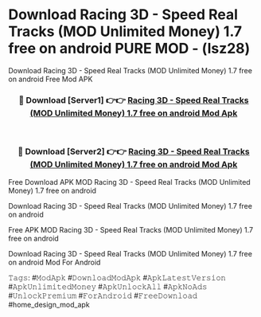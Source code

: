 # Download Racing 3D - Speed Real Tracks (MOD Unlimited Money) 1.7 free on android PURE MOD - (lsz28)
Download Racing 3D - Speed Real Tracks (MOD Unlimited Money) 1.7 free on android Free Mod APK

<div align="center">
<h3>🔴 Download [Server1] 👉👉 <a href="https://apk-comot.site?title=Racing_3D_-_Speed_Real_Tracks_(MOD_Unlimited_Money)_1.7_free_on_android">Racing 3D - Speed Real Tracks (MOD Unlimited Money) 1.7 free on android Mod Apk</a></h3><br>

<h3>🔴 Download [Server2] 👉👉 <a href="https://apk-comot.site?title=Racing_3D_-_Speed_Real_Tracks_(MOD_Unlimited_Money)_1.7_free_on_android">Racing 3D - Speed Real Tracks (MOD Unlimited Money) 1.7 free on android Mod Apk</a></h3>
</div>


Free Download APK MOD Racing 3D - Speed Real Tracks (MOD Unlimited Money) 1.7 free on android

Download Racing 3D - Speed Real Tracks (MOD Unlimited Money) 1.7 free on android 

Free APK MOD Racing 3D - Speed Real Tracks (MOD Unlimited Money) 1.7 free on android 

Download Racing 3D - Speed Real Tracks (MOD Unlimited Money) 1.7 free on android Mod For Android

𝚃𝚊𝚐𝚜: #𝙼𝚘𝚍𝙰𝚙𝚔 #𝙳𝚘𝚠𝚗𝚕𝚘𝚊𝚍𝙼𝚘𝚍𝙰𝚙𝚔 #𝙰𝚙𝚔𝙻𝚊𝚝𝚎𝚜𝚝𝚅𝚎𝚛𝚜𝚒𝚘𝚗 #𝙰𝚙𝚔𝚄𝚗𝚕𝚒𝚖𝚒𝚝𝚎𝚍𝙼𝚘𝚗𝚎𝚢 #𝙰𝚙𝚔𝚄𝚗𝚕𝚘𝚌𝚔𝙰𝚕𝚕 #𝙰𝚙𝚔𝙽𝚘𝙰𝚍𝚜 #𝚄𝚗𝚕𝚘𝚌𝚔𝙿𝚛𝚎𝚖𝚒𝚞𝚖 #𝙵𝚘𝚛𝙰𝚗𝚍𝚛𝚘𝚒𝚍 #𝙵𝚛𝚎𝚎𝙳𝚘𝚠𝚗𝚕𝚘𝚊𝚍 #home_design_mod_apk